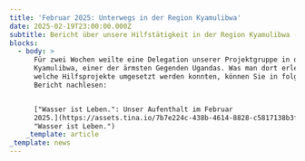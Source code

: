 ```yaml
---
title: 'Februar 2025: Unterwegs in der Region Kyamulibwa'
date: 2025-02-19T23:00:00.000Z
subtitle: Bericht über unsere Hilfstätigkeit in der Region Kyamulibwa (Uganda)
blocks:
  - body: >
      Für zwei Wochen weilte eine Delegation unserer Projektgruppe in der Region
      Kyamulibwa, einer der ärmsten Gegenden Ugandas. Was man dort erlebte und
      welche Hilfsprojekte umgesetzt werden konnten, können Sie in folgendem
      Bericht nachlesen:


      ["Wasser ist Leben.": Unser Aufenthalt im Februar
      2025.](https://assets.tina.io/7b7e224c-438b-4614-8828-c5817138b3f8/Februar%202025.pdf
      "Wasser ist Leben.")
    _template: article
_template: news
---
```


